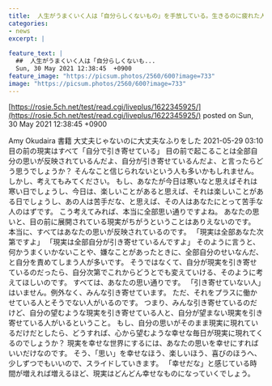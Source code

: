 ```yaml
---
title:  人生がうまくいく人は「自分らしくないもの」を手放している。生きるのに疲れた人が幸せを引き寄せるコツ 
categories:
- news
excerpt: |
  
feature_text: |
  ##  人生がうまくいく人は「自分らしくないも...
  Sun, 30 May 2021 12:38:45  +0900
feature_image: "https://picsum.photos/2560/600?image=733"
image: "https://picsum.photos/2560/600?image=733"
---
```


[https://rosie.5ch.net/test/read.cgi/liveplus/1622345925/](https://rosie.5ch.net/test/read.cgi/liveplus/1622345925/)
posted on Sun, 30 May 2021 12:38:45  +0900

<!--more-->

Amy Okudaira 書籍 大丈夫じゃないのに大丈夫なふりをした 2021-05-29 03:10 目の前の現実はすべて「自分で引き寄せている」 目の前で起こることは全部自分の思いが反映されているんだよ、自分が引き寄せているんだよ、と言ったらどう思うでしょうか？ そんなこと信じられないという人も多いかもしれません。 しかし、考えてもみてください。 もし、あなたが今日は寒いなと思えばそれは寒い日でしょうし、今日は、楽しいことがあると思えば、それは楽しいことがある日でしょうし、あの人は苦手だな、と思えば、その人はあなたにとって苦手な人のはずです。 こう考えてみれば、本当に全部思い通りですよね。 あなたの思いと、目の前に展開されている現実がちがうということはありえないのです。 本当に、すべてはあなたの思いが反映されているのです。 「現実は全部あなた次第ですよ」 「現実は全部自分が引き寄せているんですよ」 そのように言うと、何かうまくいかないことや、嫌なことがあったときに、全部自分のせいなんだ、と自分を責めてしまう人が多いです。 そうではなくて、自分が現実を引き寄せているのだったら、自分次第でこれからどうとでも変えていける、そのように考えてほしいのです。 すべては、あなたの思い通りです。 「引き寄せていない人」はいません。例外なく、みんな引き寄せています。 ただ、それをプラスに働かせている人とそうでない人がいるのです。 つまり、みんな引き寄せているのだけど、自分の望むような現実を引き寄せている人と、自分が望まない現実を引き寄せている人がいるということ。 もし、自分の思いがそのまま現実に現れているだけだとしたら、どうすれば、心から望むような幸せな毎日が現実に現れてくるのでしょうか？ 現実を幸せな世界にするには、あなたの思いを幸せにすればいいだけなのです。 そう、「思い」を幸せなほう、楽しいほう、喜びのほうへ、少しずつでもいいので、スライドしていきます。 「幸せだな」と感じている時間が増えれば増えるほど、現実はどんどん幸せなものになっていくでしょう。

